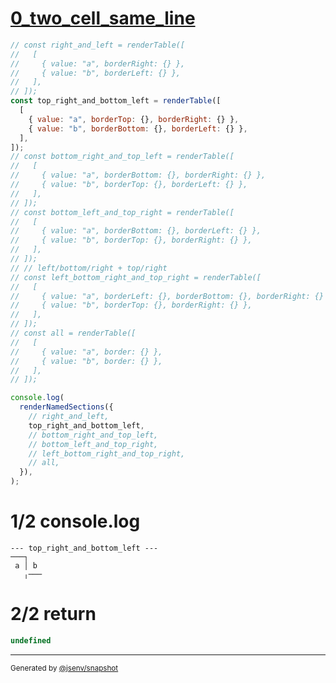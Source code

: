 # [0_two_cell_same_line](../../table_2_cells.test.mjs#L8)

```js
// const right_and_left = renderTable([
//   [
//     { value: "a", borderRight: {} },
//     { value: "b", borderLeft: {} },
//   ],
// ]);
const top_right_and_bottom_left = renderTable([
  [
    { value: "a", borderTop: {}, borderRight: {} },
    { value: "b", borderBottom: {}, borderLeft: {} },
  ],
]);
// const bottom_right_and_top_left = renderTable([
//   [
//     { value: "a", borderBottom: {}, borderRight: {} },
//     { value: "b", borderTop: {}, borderLeft: {} },
//   ],
// ]);
// const bottom_left_and_top_right = renderTable([
//   [
//     { value: "a", borderBottom: {}, borderLeft: {} },
//     { value: "b", borderTop: {}, borderRight: {} },
//   ],
// ]);
// // left/bottom/right + top/right
// const left_bottom_right_and_top_right = renderTable([
//   [
//     { value: "a", borderLeft: {}, borderBottom: {}, borderRight: {} },
//     { value: "b", borderTop: {}, borderRight: {} },
//   ],
// ]);
// const all = renderTable([
//   [
//     { value: "a", border: {} },
//     { value: "b", border: {} },
//   ],
// ]);

console.log(
  renderNamedSections({
    // right_and_left,
    top_right_and_bottom_left,
    // bottom_right_and_top_left,
    // bottom_left_and_top_right,
    // left_bottom_right_and_top_right,
    // all,
  }),
);
```

# 1/2 console.log

```console
--- top_right_and_bottom_left ---
───┐   
 a │ b 
   ╷───

```

# 2/2 return

```js
undefined
```

---

<sub>
  Generated by <a href="https://github.com/jsenv/core/tree/main/packages/independent/snapshot">@jsenv/snapshot</a>
</sub>
